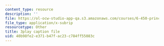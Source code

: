 ```yaml
---
content_type: resource
description: ''
file: https://ol-ocw-studio-app-qa.s3.amazonaws.com/courses/6-450-principles-of-digital-communications-i-fall-2006/40b98fe2e371b47fac23c784ff55083c_o8XojnApGc4.srt
file_type: application/x-subrip
resourcetype: Other
title: 3play caption file
uid: 40b98fe2-e371-b47f-ac23-c784ff55083c
---
```

